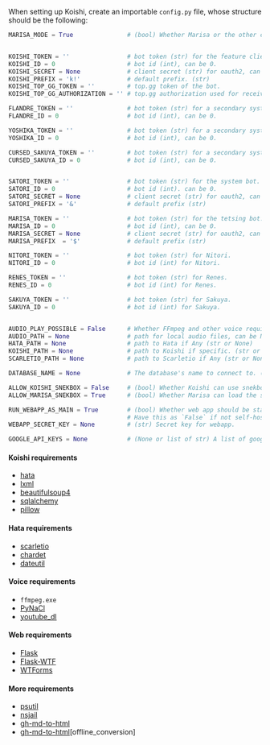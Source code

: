 When setting up Koishi, create an importable `config.py` file, whose structure should be the following:

```python
MARISA_MODE = True               # (bool) Whether Marisa or the other clients should run up.


KOISHI_TOKEN = ''                # bot token (str) for the feature client.
KOISHI_ID = 0                    # bot id (int), can be 0.
KOISHI_SECRET = None             # client secret (str) for oauth2, can be None.
KOISHI_PREFIX = 'k!'             # default prefix. (str)
KOISHI_TOP_GG_TOKEN = ''         # top.gg token of the bot.
KOISHI_TOP_GG_AUTHORIZATION = '' # top.gg authorization used for received webhooks.

FLANDRE_TOKEN = ''               # bot token (str) for a secondary system bot.
FLANDRE_ID = 0                   # bot id (int), can be 0.

YOSHIKA_TOKEN = ''               # bot token (str) for a secondary system bot.
YOSHIKA_ID = 0                   # bot id (int), can be 0.

CURSED_SAKUYA_TOKEN = ''         # bot token (str) for a secondary system bot.
CURSED_SAKUYA_ID = 0             # bot id (int), can be 0.


SATORI_TOKEN = ''                # bot token (str) for the system bot.
SATORI_ID = 0                    # bot id (int). can be 0.
SATORI_SECRET = None             # client secret (str) for oauth2, can be None.
SATORI_PREFIX = '&'              # default prefix (str)

MARISA_TOKEN = ''                # bot token (str) for the tetsing bot.
MARISA_ID = 0                    # bot id (int), can be 0.
MARISA_SECRET = None             # client secret (str) for oauth2, can be None.
MARISA_PREFIX  = '$'             # default prefix (str)

NITORI_TOKEN = ''                # bot token (str) for Nitori.
NITORI_ID = 0                    # bot id (int) for Nitori.

RENES_TOKEN = ''                 # bot token (str) for Renes.
RENES_ID = 0                     # bot id (int) for Renes.

SAKUYA_TOKEN = ''                # bot token (str) for Sakuya.
SAKUYA_ID = 0                    # bot id (int) for Sakuya.


AUDIO_PLAY_POSSIBLE = False      # Whether FFmpeg and other voice requirement as satisfied
AUDIO_PATH = None                # path for local audio files, can be None
HATA_PATH = None                 # path to Hata if Any (str or None)
KOISHI_PATH = None               # path to Koishi if specific. (str or None)
SCARLETIO_PATH = None            # path to Scarletio if Any (str or None)

DATABASE_NAME = None             # The database's name to connect to. (str)

ALLOW_KOISHI_SNEKBOX = False     # (bool) Whether Koishi can use snekbox module.
ALLOW_MARISA_SNEKBOX = True      # (bool) Whether Marisa can load the snekbox module.

RUN_WEBAPP_AS_MAIN = True        # (bool) Whether web app should be started if manage.py is the local file.
                                 # Have this as `False` if not self-hosting.
WEBAPP_SECRET_KEY = None         # (str) Secret key for webapp.

GOOGLE_API_KEYS = None           # (None or list of str) A list of google api keys.
```

#### Koishi requirements
- [hata](https://pypi.org/project/hata/)
- [lxml](https://pypi.org/project/lxml/)
- [beautifulsoup4](https://pypi.org/project/beautifulsoup4/)
- [sqlalchemy](https://pypi.org/project/SQLAlchemy/)
- [pillow](https://pypi.org/project/Pillow/)

#### Hata requirements
- [scarletio](https://pypi.org/project/scarletio/)
- [chardet](https://pypi.python.org/pypi/chardet)
- [dateutil](https://pypi.org/project/python-dateutil/)

#### Voice requirements
- `ffmpeg.exe`
- [PyNaCl](https://pypi.org/project/PyNaCl/)
- [youtube_dl](https://pypi.org/project/youtube_dl/)

#### Web requirements
- [Flask](https://pypi.org/project/Flask/)
- [Flask-WTF](https://pypi.org/project/Flask-WTF/)
- [WTForms](https://pypi.org/project/WTForms/)

#### More requirements
- [psutil](https://pypi.org/project/psutil/)
- [nsjail](https://github.com/google/nsjail)
- [gh-md-to-html](https://pypi.org/project/gh-md-to-html/)
- [gh-md-to-html](https://pypi.org/project/gh-md-to-html/)\[offline_conversion\]
